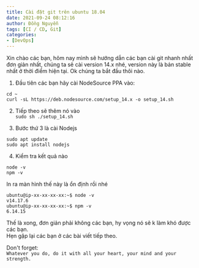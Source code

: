```yaml
---
title: Cài đặt git trên ubuntu 18.04
date: 2021-09-24 08:12:16
author: Đồng Nguyễn
tags: [CI / CD, Git]
categories:
- [DevOps]
---
```


Xin chào các bạn, hôm nay mình sẽ hướng dẫn các bạn cài git nhanh nhất đơn giản nhất, chúng ta sẽ cài version 14.x nhé, version này là bản stable nhất ở thời điểm hiện tại. Ok chúng ta bắt đầu thôi nào.
1. Đầu tiên các bạn hãy cài NodeSource PPA vào:
```angular2html
cd ~
curl -sL https://deb.nodesource.com/setup_14.x -o setup_14.sh
```
2. Tiếp theo sẽ thêm nó vào <Br>
`sudo sh ./setup_14.sh`
   

3. Bước thứ 3 là cài Nodejs
```angular2html
sudo apt update
sudo apt install nodejs
```

4. Kiểm tra kết quả nào<br>
```angular2html
node -v
npm -v
```
   
In ra màn hình thế này là ổn định rồi nhé

```angular2html
ubuntu@ip-xx-xx-xx-xx:~$ node -v
v14.17.6
ubuntu@ip-xx-xx-xx-xx:~$ npm -v
6.14.15
```

Thế là xong, đơn giản phải không các bạn, hy vọng nó sẽ k làm khó được các bạn.<br>
Hẹn gặp lại các bạn ở các bài viết tiếp theo.

Don't forget: <br>
`Whatever you do, do it with all your heart, your mind and your strength.`